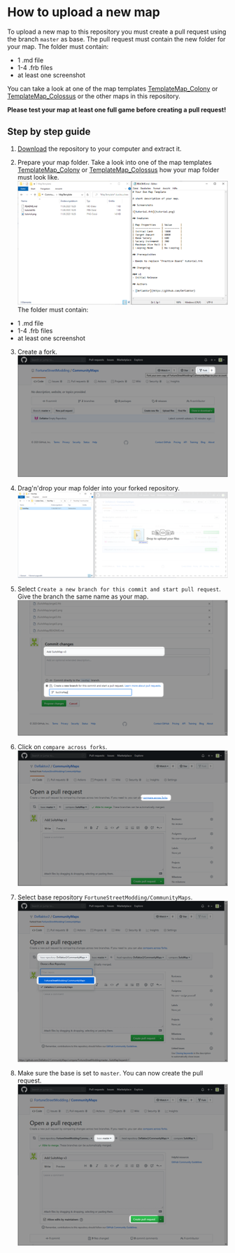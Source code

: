 # How to upload a new map

To upload a new map to this repository you must create a pull request using the branch `master` as base. The pull request must contain the new folder for your map. The folder must contain:
- 1 .md file
- 1-4 .frb files
- at least one screenshot

You can take a look at one of the map templates [TemplateMap_Colony](../../tree/master/TemplateMap_Colony) or [TemplateMap_Colossus](../../tree/master/TemplateMap_Colossus) or the other maps in this repository.

**Please test your map at least one full game before creating a pull request!**

## Step by step guide

1. [Download](../../archive/master.zip) the repository to your computer and extract it.

2. Prepare your map folder. Take a look into one of the map templates [TemplateMap_Colony](../../tree/master/TemplateMap_Colony) or [TemplateMap_Colossus](../../tree/master/TemplateMap_Colossus) how your map folder must look like.
![01_MapTemplate](01_MapTemplate.png)
The folder must contain:
- 1 .md file
- 1-4 .frb files
- at least one screenshot

3. Create a fork.
![02_Fork](02_Fork.png)

4. Drag'n'drop your map folder into your forked repository.
![03_DragNDropFolder](03_DragNDropFolder.png)

5. Select `Create a new branch for this commit and start pull request`. Give the branch the same name as your map.
![04_NameBranchAndStartPullRequest](04_NameBranchAndStartPullRequest.png)

6. Click on `compare across forks`.
![05_CompareAcrossForks](05_CompareAcrossForks.png)

7. Select base repository `FortuneStreetModding/CommunityMaps`.
![06_SelectFortuneStreetCommunityMaps](06_SelectFortuneStreetCommunityMaps.png)

8. Make sure the base is set to `master`. You can now create the pull request.
![07_PullRequestReady](07_PullRequestReady.png)
